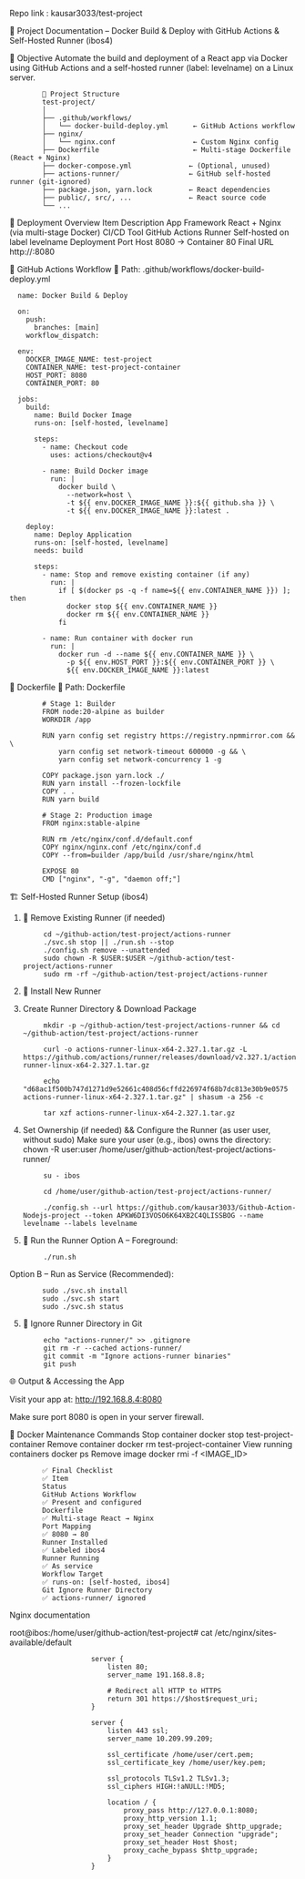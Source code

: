 Repo link : kausar3033/test-project

📘 Project Documentation – Docker Build & Deploy with GitHub Actions & Self-Hosted Runner (ibos4)

🧾 Objective
Automate the build and deployment of a React app via Docker using GitHub Actions and a self-hosted runner (label: levelname) on a Linux server.

            📁 Project Structure
            test-project/
            │
            ├── .github/workflows/
            │   └── docker-build-deploy.yml      ← GitHub Actions workflow
            ├── nginx/
            │   └── nginx.conf                   ← Custom Nginx config
            ├── Dockerfile                       ← Multi-stage Dockerfile (React + Nginx)
            ├── docker-compose.yml              ← (Optional, unused)
            ├── actions-runner/                 ← GitHub self-hosted runner (git-ignored)
            ├── package.json, yarn.lock         ← React dependencies
            ├── public/, src/, ...              ← React source code
            └── ...


🚀 Deployment Overview
            Item
            Description
            App Framework
            React + Nginx (via multi-stage Docker)
            CI/CD Tool
            GitHub Actions
            Runner
            Self-hosted on label levelname
            Deployment Port
            Host 8080 → Container 80
            Final URL
            http://<your-server-ip>:8080


🔁 GitHub Actions Workflow
📄 Path: .github/workflows/docker-build-deploy.yml

      name: Docker Build & Deploy
      
      on:
        push:
          branches: [main]
        workflow_dispatch:
      
      env:
        DOCKER_IMAGE_NAME: test-project
        CONTAINER_NAME: test-project-container
        HOST_PORT: 8080
        CONTAINER_PORT: 80
      
      jobs:
        build:
          name: Build Docker Image
          runs-on: [self-hosted, levelname]
      
          steps:
            - name: Checkout code
              uses: actions/checkout@v4
      
            - name: Build Docker image
              run: |
                docker build \
                  --network=host \
                  -t ${{ env.DOCKER_IMAGE_NAME }}:${{ github.sha }} \
                  -t ${{ env.DOCKER_IMAGE_NAME }}:latest .
      
        deploy:
          name: Deploy Application
          runs-on: [self-hosted, levelname]
          needs: build
      
          steps:
            - name: Stop and remove existing container (if any)
              run: |
                if [ $(docker ps -q -f name=${{ env.CONTAINER_NAME }}) ]; then
                  docker stop ${{ env.CONTAINER_NAME }}
                  docker rm ${{ env.CONTAINER_NAME }}
                fi
      
            - name: Run container with docker run
              run: |
                docker run -d --name ${{ env.CONTAINER_NAME }} \
                  -p ${{ env.HOST_PORT }}:${{ env.CONTAINER_PORT }} \
                  ${{ env.DOCKER_IMAGE_NAME }}:latest
      
      


🧱 Dockerfile
📄 Path: Dockerfile

            # Stage 1: Builder
            FROM node:20-alpine as builder
            WORKDIR /app
            
            RUN yarn config set registry https://registry.npmmirror.com && \
                yarn config set network-timeout 600000 -g && \
                yarn config set network-concurrency 1 -g
            
            COPY package.json yarn.lock ./
            RUN yarn install --frozen-lockfile
            COPY . .
            RUN yarn build
            
            # Stage 2: Production image
            FROM nginx:stable-alpine
            
            RUN rm /etc/nginx/conf.d/default.conf
            COPY nginx/nginx.conf /etc/nginx/conf.d
            COPY --from=builder /app/build /usr/share/nginx/html
            
            EXPOSE 80
            CMD ["nginx", "-g", "daemon off;"]





🏗️ Self-Hosted Runner Setup (ibos4)
1. 🔄 Remove Existing Runner (if needed)

            cd ~/github-action/test-project/actions-runner
            ./svc.sh stop || ./run.sh --stop
            ./config.sh remove --unattended
            sudo chown -R $USER:$USER ~/github-action/test-project/actions-runner
            sudo rm -rf ~/github-action/test-project/actions-runner


2. 🧰 Install New Runner
1. Create Runner Directory & Download Package

            mkdir -p ~/github-action/test-project/actions-runner && cd ~/github-action/test-project/actions-runner
            
            curl -o actions-runner-linux-x64-2.327.1.tar.gz -L https://github.com/actions/runner/releases/download/v2.327.1/actions-runner-linux-x64-2.327.1.tar.gz
            
            echo "d68ac1f500b747d1271d9e52661c408d56cffd226974f68b7dc813e30b9e0575  actions-runner-linux-x64-2.327.1.tar.gz" | shasum -a 256 -c

            tar xzf actions-runner-linux-x64-2.327.1.tar.gz



2. Set Ownership (if needed) && Configure the Runner
 (as user user, without sudo)
Make sure your user (e.g., ibos) owns the directory:
            chown -R user:user /home/user/github-action/test-project/actions-runner/
            
            su - ibos
            
            cd /home/user/github-action/test-project/actions-runner/
            
            ./config.sh --url https://github.com/kausar3033/Github-Action-Nodejs-project --token APKW6DI3VOSO6K64XB2C4QLISSBOG --name levelname --labels levelname




4. 🚀 Run the Runner
Option A – Foreground:
            
            ./run.sh

Option B – Run as Service (Recommended):
            
            sudo ./svc.sh install
            sudo ./svc.sh start
            sudo ./svc.sh status


5. 🧹 Ignore Runner Directory in Git

            echo "actions-runner/" >> .gitignore
            git rm -r --cached actions-runner/
            git commit -m "Ignore actions-runner binaries"
            git push



🌐 Output & Accessing the App





Visit your app at:  http://192.168.8.4:8080

Make sure port 8080 is open in your server firewall.

🧹 Docker Maintenance Commands 
Stop container
            docker stop test-project-container
Remove container
            docker rm test-project-container
View running containers
            docker ps
Remove image
            docker rmi -f <IMAGE_ID>


            ✅ Final Checklist
            ✅ Item
            Status
            GitHub Actions Workflow
            ✅ Present and configured
            Dockerfile
            ✅ Multi-stage React → Nginx
            Port Mapping
            ✅ 8080 → 80
            Runner Installed
            ✅ Labeled ibos4
            Runner Running
            ✅ As service
            Workflow Target
            ✅ runs-on: [self-hosted, ibos4]
            Git Ignore Runner Directory
            ✅ actions-runner/ ignored










Nginx documentation


root@ibos:/home/user/github-action/test-project# cat /etc/nginx/sites-available/default

                        server {
                            listen 80;
                            server_name 191.168.8.8;
                        
                            # Redirect all HTTP to HTTPS
                            return 301 https://$host$request_uri;
                        }
                        
                        server {
                            listen 443 ssl;
                            server_name 10.209.99.209;
                        
                            ssl_certificate /home/user/cert.pem;
                            ssl_certificate_key /home/user/key.pem;
                        
                            ssl_protocols TLSv1.2 TLSv1.3;
                            ssl_ciphers HIGH:!aNULL:!MD5;
                        
                            location / {
                                proxy_pass http://127.0.0.1:8080;
                                proxy_http_version 1.1;
                                proxy_set_header Upgrade $http_upgrade;
                                proxy_set_header Connection "upgrade";
                                proxy_set_header Host $host;
                                proxy_cache_bypass $http_upgrade;
                            }
                        }


